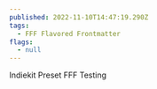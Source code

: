 ```yaml
---
published: 2022-11-10T14:47:19.290Z
tags:
  - FFF Flavored Frontmatter
flags:
  - null
---
```

Indiekit Preset FFF Testing
